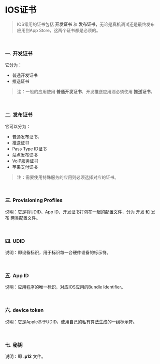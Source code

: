 # IOS证书

> IOS常用的证书包括 **开发证书** 和 **发布证书**，无论是真机调试还是最终发布应用到App Store，这两个证书都是必须的。

<br>

### 一. 开发证书

它分为：

* 普通开发证书
* 推送证书

> 注：一般的应用使用 **普通开发证书**，开发推送应用则必须使用 **推送证书**。

<br>

### 二. 发布证书

它可以分为：

* 普通发布证书、
* 推送证书
* Pass Type ID证书
* 站点发布证书
* VoIP服务证书
* 苹果支付证书

> 注：需要使用特殊服务的应用则必须选择对应的证书。

<br>

### 三. Provisioning Profiles

说明：它是将UDID、App ID、开发证书打包在一起的配置文件，分为 开发 和 发布 两类配置文件。

<br>

### 四. UDID

说明：即设备标识，用于标识每一台硬件设备的标示符。

<br>

### 五. App ID

说明：应用程序的唯一标识，对应IOS应用的Bundle Identifier。

<br>

### 六. device token

说明：它是Apple基于UDID，使用自己的私有算法生成的一组标示符。

<br>

### 七. 秘钥

说明：即 **.p12** 文件。